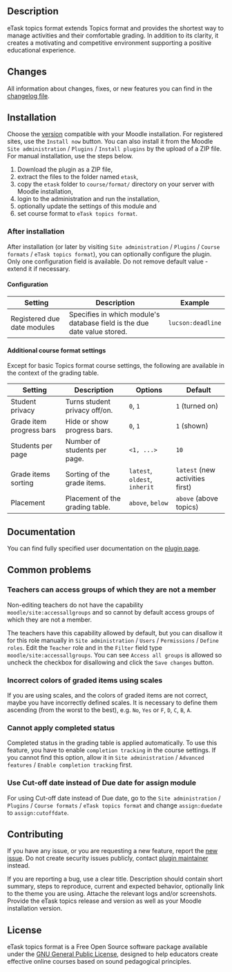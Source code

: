 ## Description

eTask topics format extends Topics format and provides the shortest way to manage activities and their comfortable grading. In addition to its clarity, it creates a motivating and competitive environment supporting a positive educational experience.

## Changes

All information about changes, fixes, or new features you can find in the [changelog file](CHANGELOG.md).

## Installation

Choose the [version](https://moodle.org/plugins/pluginversions.php?plugin=format_etask) compatible with your Moodle installation. For registered sites, use the `Install now` button. You can also install it from the Moodle `Site administration` / `Plugins` / `Install plugins` by the upload of a ZIP file. For manual installation, use the steps below.

1. Download the plugin as a ZIP file,
2. extract the files to the folder named `etask`,
3. copy the `etask` folder to `course/format/` directory on your server with Moodle installation,
4. login to the administration and run the installation,
5. optionally update the settings of this module and
6. set course format to `eTask topics format`.

### After installation

After installation (or later by visiting `Site administration` / `Plugins` / `Course formats` / `eTask topics format`), you can optionally configure the plugin. Only one configuration field is available. Do not remove default value - extend it if necessary.

#### Configuration

| Setting                     | Description                                                              | Example           |
| --------------------------- | ------------------------------------------------------------------------ | ----------------- |
| Registered due date modules | Specifies in which module's database field is the due date value stored. | `lucson:deadline` |

#### Additional course format settings

Except for basic Topics format course settings, the following are available in the context of the grading table.

| Setting                  | Description                     | Options                       | Default                         |
| ------------------------ | ------------------------------- | ----------------------------- | ------------------------------- |
| Student privacy          | Turns student privacy off/on.   | `0`, `1`                      | `1` (turned on)                 |
| Grade item progress bars | Hide or show progress bars.     | `0`, `1`                      | `1` (shown)                     |
| Students per page        | Number of students per page.    | `<1, ...>`                    | `10`                            |
| Grade items sorting      | Sorting of the grade items.     | `latest`, `oldest`, `inherit` | `latest` (new activities first) |
| Placement                | Placement of the grading table. | `above`, `below`              | `above` (above topics)          |

## Documentation

You can find fully specified user documentation on the [plugin page](https://moodle.org/plugins/format_etask).

## Common problems

### Teachers can access groups of which they are not a member

Non-editing teachers do not have the capability `moodle/site:accessallgroups` and so cannot by default access groups of which they are not a member.

The teachers have this capability allowed by default, but you can disallow it for this role manually in `Site administration` / `Users` / `Permissions` / `Define roles`. Edit the `Teacher` role and in the `Filter` field type `moodle/site:accessallgroups`. You can see `Access all groups` is allowed so uncheck the checkbox for disallowing and click the `Save changes` button.

### Incorrect colors of graded items using scales

If you are using scales, and the colors of graded items are not correct, maybe you have incorrectly defined scales. It is necessary to define them ascending (from the worst to the best), e.g. `No`, `Yes` or `F`, `D`, `C`, `B`, `A`.

### Cannot apply completed status

Completed status in the grading table is applied automatically. To use this feature, you have to enable `completion tracking` in the course settings. If you cannot find this option, allow it in `Site administration` / `Advanced features` / `Enable completion tracking` first.

### Use Cut-off date instead of Due date for assign module

For using Cut-off date instead of Due date, go to the `Site administration` / `Plugins` / `Course formats` / `eTask topics format` and change `assign:duedate` to `assign:cutoffdate`.

## Contributing

If you have any issue, or you are requesting a new feature, report the [new issue](https://gitlab.com/drlikm/format_etask/-/issues/new). Do not create security issues publicly, contact [plugin maintainer](https://moodle.org/user/profile.php?id=1566618) instead.

If you are reporting a bug, use a clear title. Description should contain short summary, steps to reproduce, current and expected behavior, optionally link to the theme you are using. Attache the relevant logs and/or screenshots. Provide the eTask topics release and version as well as your Moodle installation version.

## License

eTask topics format is a Free Open Source software package available under the [GNU General Public License](LICENSE), designed to help educators create effective online courses based on sound pedagogical principles.
